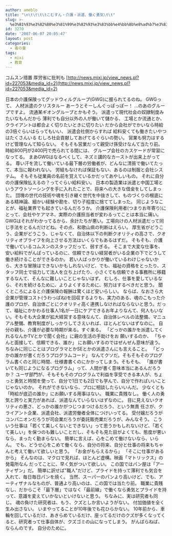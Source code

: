 ```yaml
---
author: ameblo
title: "\n\t\t\t\tこむすん・介護・派遣、働く勇気\t\t"
slug: >-
  %e3%81%93%e3%82%80%e3%81%99%e3%82%93%e3%83%bb%e4%bb%8b%e8%ad%b7%e3%83%bb%e6%b4%be%e9%81%a3%e3%80%81%e5%83%8d%e3%81%8f%e5%8b%87%e6%b0%97
id: 3270
date: '2007-06-07 20:05:47'
layout: post
categories:
  - 毒の壷
tags:
  - mixi
  - 教育
---
```


コムスン措置 厚労省に批判も [http://news.mixi.jp/view_news.pl?id=227053&media_id=2](http://news.mixi.jp/view_news.pl?id=227053&media_id=2)

日本の介護保険ってグッドウィルグループ(GWG)に握られてるのね。 GWGって、 人材派遣のクリスタルー あーうとそーしんぐっぽっぽー！ ...のあのグループですよ。 流通某ギオングループとかもそう。 派遣って現代社会の奴隷制度みたいなもんだから 薄利でも自分以外の人が働いて儲かる、 工場とか流通とか、クライアントは都合よく切りたいときに切りたい だから会社がでかいなら時給の3倍ぐらいはらってもいい、 派遣会社側からすれば 給料安くても働きたいやつはたくさんいる むしろ社会貢献してあげてるぐらいの勢い。 営業も努力はするけど管理なんて知らない。 そもそも営業だって親受け孫受けなんて当たり前。 時給800円が2400円で売られてる間には、 グループ会社のカスケードが常習になってる。 まあGWGはなるべくして、ネズミ講的なカーストが出来上がってる。 尊い汗を流して働いている最下層の労働者が、どんなに清貧で働いてたって、本当に報われない。 労組もなければ保証もない、あるのは制服と会社システム。 そもそも従業員の名前を覚えているかだってあやしいもの。 それに自分の介護保険払えるの？ってぐらい給料安い。 日本の製造業は派遣と中国工場というアウトソーシングを手に入れたことで、将来への大きな借金をしてしまった。 団塊の世代の技術や魂を引き継ぐ世代を中抜きして、ものづくりの根底にある精神論、細かい経験や勘を、切り子程度に捨ててしまった。 同じようなことが、福祉業界でも起きているんだろうか。 介護保険利用者(つまりお年寄り)にとって、会社やケアマネ、実際の介護担当者が変わるってことは本当に痛い。GWGはそれがわかってるから、余計たちが悪い。工場向けの人材派遣だって同じ手法をとるんだけどね。その点、和歌山県の判断はえらい。 厚生省がどうこう、企業がどうこう、じゃなくて、自治体以下の判断クオリティの高さで、クオリティオブライフを向上させる方法はいくらでもあるはずだ。 そもそも、介護で働いているコムスンのスタッフだって、弱すぎる。 そこまで大変な仕事を、安い給料でがんばっているのに、信頼できない経営者がいる企業の下でどうして働き続けることができるのか。 若い人ばっかりが働いているわけじゃないから、大きな冒険はできないかもしれないけど、でも、福祉の資格をとったり、スタッフ同士で協力して法人を立ち上げたり、小さくても信頼できる事務所に移籍するなんて、そんなに難しいことじゃないはず。 むしろ、仕事を愛しているなら、それを続けるために、よりよくするために、努力はするべきだと思う。 聞くところによると介護保険の報酬は驚くほど安いらしい。 ならば、なおさら大企業が管理コスト(うわっぱね)を回収するよりも、実力のある、魂のこもった介護のプロが、自治体ごとにクオリティ高く連携しなければならないと思う。だって、福祉にかかわる仕事人1名が一日にケアできるお年よりなんて、何人もいない。そもそも大企業が拡大経営する意味なんて、自治体レベルの法整備、マニュアル整備、教育制度がしっかりしてさえいれば、ほとんどないはずなのに。 自分の親も、介護が必要な時期が来る。すぐ来る。 「どっかの誰かを派遣してくれるなんかTVとかで聞く会社」に親の生活の手助けをお 願いするのか、 「ちゃんと面接して、信頼できる、誰か」 にお願いするのではぜんぜん意味が違う。 ちなみに同じことはプログラマとかSEとかの派遣さんにも言えること。 「どっかの誰かが書くだろうプログラムコード」 なんてクソだ。そもそもそのプログラム書くのと同じ時間、仕様書書くのにかかってしまう。そもそも、 「誰が書いても同じようになるプログラム」って、人間が書く意味本当にあるんだろうか？ ユーザ部門が、そもそもそのプログラムで利益を享受できる本人が、ちょっと勇気と時間を使って、自分で1日でも2日でも学んで、自分で作ればいいことじゃないのか。 それができないなら、プロに相談したらいいんだ。 少なくとも「時給が底辺の誰か」にお願いする用事はない。 職業に貴賎なし。 働く人の勇気と誇りと実力があれば、派遣なんていらないはずなのに。 目に見えないクオリティの悪さ、どっかの誰かがつじつまつけるだろう、という無責 任さが、クライアント企業、派遣会社、派遣労働者全体につけいってる。 受付嬢だろうがコンパニオンだろうが司会業だろうが委託販売業だろうが、みんなそう。 こういう仕事は「若くて美しくないとできない」って思うかもしれないけど、「若くて美しい」を保つのも難しいことだし、そもそも見た目がよくても、態度が悪いなら、まったく勤まらない。 簡単に言えば、心をこめて働けないなら、いらん。 でも、どうせ心をこめて働くなら、自分の将来、自分と仕事の将来もちゃんと考えて働いて欲しいと思う。 「お金がもらえるから」 「そこに仕事があるから」 そんなのは、マクロで見れば、ほとんど虚構。映画「マトリックス」の発電所なん だってことに、早く気がついて欲しい。 この国ではパン屋は「アーティザン」だ。 簡単に訳せば"職人"だけど、プライドを持って薄利でも気合を入れて、毎日毎日パンを焼く。 当然、スーパーのパンより高いけど、でも、アーティザナルなものが、普通より高いのは、この国では当たり前。 職業に貴賎なし、だからこそ「最下層」ではなく「最前線」で働くなら勇気とプライドを持って、意識を変えていかないといけないと思う。 ちなみに、実は研究者も同じ。 魂の負けた研究者は、もう、クズとしか言いようがない。 付加価値を全く生み出さない。 いまやってることが10年後でも花ひらかない。 10年前から、車輪を回しているだけ、あきらめているだけ、座ってるだけのクズが多くなってくると、研究者って仕事自体が、クズゴミの山になってしまう。 がんばらねば、ならんのです。 自分のために。